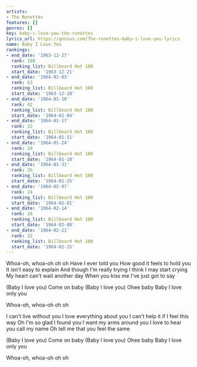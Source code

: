 ```yaml
---
artists:
- The Ronettes
features: []
genres: []
key: baby-i-love-you-the-ronettes
lyrics_url: https://genius.com/The-ronettes-baby-i-love-you-lyrics
name: Baby I Love You
rankings:
- end_date: '1963-12-27'
  rank: 100
  ranking_list: Billboard Hot 100
  start_date: '1963-12-21'
- end_date: '1964-01-03'
  rank: 63
  ranking_list: Billboard Hot 100
  start_date: '1963-12-28'
- end_date: '1964-01-10'
  rank: 42
  ranking_list: Billboard Hot 100
  start_date: '1964-01-04'
- end_date: '1964-01-17'
  rank: 32
  ranking_list: Billboard Hot 100
  start_date: '1964-01-11'
- end_date: '1964-01-24'
  rank: 28
  ranking_list: Billboard Hot 100
  start_date: '1964-01-18'
- end_date: '1964-01-31'
  rank: 26
  ranking_list: Billboard Hot 100
  start_date: '1964-01-25'
- end_date: '1964-02-07'
  rank: 24
  ranking_list: Billboard Hot 100
  start_date: '1964-02-01'
- end_date: '1964-02-14'
  rank: 28
  ranking_list: Billboard Hot 100
  start_date: '1964-02-08'
- end_date: '1964-02-21'
  rank: 32
  ranking_list: Billboard Hot 100
  start_date: '1964-02-15'
---
```

Whoa-oh, whoa-oh oh oh
Have I ever told you
How good it feels to hold you
It isn't easy to explain
And though I'm really trying
I think I may start crying
My heart can't wait another day
When you kiss me I've just got to say


(Baby I love you)
Come on baby
(Baby I love you)
Ohee baby
Baby I love only you

Whoa-oh, whoa-oh oh oh


I can't live without you
I love everything about you
I can't help it if I feel this way
Oh I'm so glad I found you
I want my arms around you
I love to hear you call my name
Oh tell me that you feel the same


(Baby I love you)
Come on baby
(Baby I love you)
Ohee baby
Baby I love only you

Whoa-oh, whoa-oh oh oh
